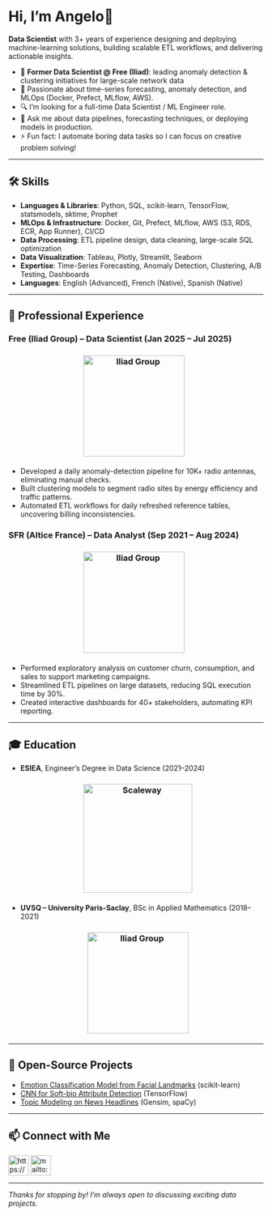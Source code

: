 # Hi, I’m Angelo👋

**Data Scientist** with 3+ years of experience designing and deploying machine-learning solutions, building scalable ETL workflows, and delivering actionable insights.

* 🔭 **Former Data Scientist @ Free (Iliad)**: leading anomaly detection & clustering initiatives for large-scale network data
* 🌱 Passionate about time-series forecasting, anomaly detection, and MLOps (Docker, Prefect, MLflow, AWS).
* 🔍 I’m looking for a full-time Data Scientist / ML Engineer role.
* 💬 Ask me about data pipelines, forecasting techniques, or deploying models in production.
* ⚡ Fun fact: I automate boring data tasks so I can focus on creative problem solving!

---

## 🛠️ Skills

* **Languages & Libraries**: Python, SQL, scikit-learn, TensorFlow, statsmodels, sktime, Prophet
* **MLOps & Infrastructure**: Docker, Git, Prefect, MLflow, AWS (S3, RDS, ECR, App Runner), CI/CD
* **Data Processing**: ETL pipeline design, data cleaning, large-scale SQL optimization
* **Data Visualization**: Tableau, Plotly, Streamlit, Seaborn
* **Expertise**: Time-Series Forecasting, Anomaly Detection, Clustering, A/B Testing, Dashboards
* **Languages**: English (Advanced), French (Native), Spanish (Native)

---

## 💼 Professional Experience

### Free (Iliad Group) – Data Scientist (Jan 2025 – Jul 2025) 
<h3 align="center">
<a href="https://www.iliad.fr/en/"><img src="https://42.fr/wp-content/uploads/2023/01/logo-free_et_groupe_iliad_RVB.png-2000x604.png" alt="Iliad Group" width=200></a>
 &nbsp;
</h3>

* Developed a daily anomaly-detection pipeline for 10K+ radio antennas, eliminating manual checks.
* Built clustering models to segment radio sites by energy efficiency and traffic patterns.
* Automated ETL workflows for daily refreshed reference tables, uncovering billing inconsistencies.

### SFR (Altice France) – Data Analyst (Sep 2021 – Aug 2024)
<h3 align="center">
<a href="https://alticefrance.com/"><img src="https://static.wixstatic.com/media/abd76b_e39d3d34121b4f8ebabfbd0c5eee2b6d~mv2.png/v1/fill/w_690,h_413,al_c,lg_1,q_85,enc_avif,quality_auto/abd76b_e39d3d34121b4f8ebabfbd0c5eee2b6d~mv2.png" alt="Iliad Group" width=200></a>
 &nbsp;
</h3>

* Performed exploratory analysis on customer churn, consumption, and sales to support marketing campaigns.
* Streamlined ETL pipelines on large datasets, reducing SQL execution time by 30%.
* Created interactive dashboards for 40+ stakeholders, automating KPI reporting.

---

## 🎓 Education

* **ESIEA**, Engineer’s Degree in Data Science (2021–2024)
<h3 align="center">
 &nbsp; 
 <a href="https://www.esiea.fr/en/homepage/"><img src="https://upload.wikimedia.org/wikipedia/fr/thumb/7/73/Logo_ESIEA_2020.png/1200px-Logo_ESIEA_2020.png" alt="Scaleway" width=215></a>
 </h3>

* **UVSQ – University Paris-Saclay**, BSc in Applied Mathematics (2018–2021)
<h3 align="center">
 &nbsp; 
 <a href="https://www.uvsq.fr/english"><img src="https://upload.wikimedia.org/wikipedia/commons/thumb/1/10/UVSQ_Logo.svg/1200px-UVSQ_Logo.svg.png" alt="Iliad Group" width=200></a>
</h3>

---

## 🚀 Open-Source Projects

* [Emotion Classification Model from Facial Landmarks](https://github.com/angelofv/emotion-recognition-challenge) (scikit-learn)
* [CNN for Soft-bio Attribute Detection](https://github.com/angelofv/deep-learning-classification) (TensorFlow)
* [Topic Modeling on News Headlines](https://github.com/angelofv/nlp-topic-modeling-project) (Gensim, spaCy)

---

## 📫 Connect with Me

<p align="left">
    <a href="https://www.linkedin.com/in/angelo-fv/" target="blank"><img align="center" src="https://upload.wikimedia.org/wikipedia/commons/thumb/c/ca/LinkedIn_logo_initials.png/960px-LinkedIn_logo_initials.png" alt="https://www.linkedin.com/in/angelo-fv/" height="40" width="40" /></a>
    <a href="mailto:angelo.fv@outlook.fr" target="blank"><img align="center" src="https://upload.wikimedia.org/wikipedia/fr/a/a7/Mail_%28Apple%29_logo.png" alt="mailto:angelo.fv@outlook.fr" height="40" width="40" /></a>
</p>


---

*Thanks for stopping by! I’m always open to discussing exciting data projects.*
